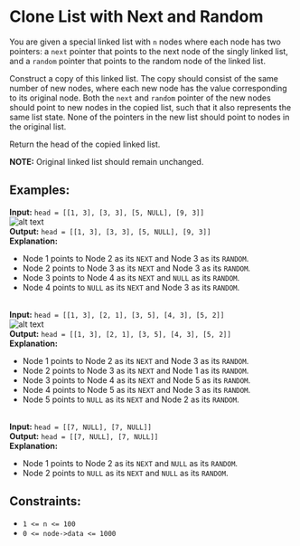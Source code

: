 # Clone List with Next and Random

You are given a special linked list with `n` nodes where each node has two pointers: a `next` pointer that points to the next node of the singly linked list, and a `random` pointer that points to the random node of the linked list.

Construct a copy of this linked list. The copy should consist of the same number of new nodes, where each new node has the value corresponding to its original node. Both the `next` and `random` pointer of the new nodes should point to new nodes in the copied list, such that it also represents the same list state. None of the pointers in the new list should point to nodes in the original list.

Return the head of the copied linked list.

**NOTE:** Original linked list should remain unchanged.

## Examples:

**Input:** `head = [[1, 3], [3, 3], [5, NULL], [9, 3]]`  
![alt text](https://media.geeksforgeeks.org/img-practice/prod/addEditProblem/885813/Web/Other/blobid2_1737541602.jpg)
<br>
**Output:** `head = [[1, 3], [3, 3], [5, NULL], [9, 3]]`  
**Explanation:** 
- Node 1 points to Node 2 as its `NEXT` and Node 3 as its `RANDOM`.
- Node 2 points to Node 3 as its `NEXT` and Node 3 as its `RANDOM`.
- Node 3 points to Node 4 as its `NEXT` and `NULL` as its `RANDOM`.
- Node 4 points to `NULL` as its `NEXT` and Node 3 as its `RANDOM`.
<br><br>

**Input:** `head = [[1, 3], [2, 1], [3, 5], [4, 3], [5, 2]]`  
![alt text](https://media.geeksforgeeks.org/img-practice/prod/addEditProblem/700186/Web/Other/blobid2_1735042710.jpg)
<br>
**Output:** `head = [[1, 3], [2, 1], [3, 5], [4, 3], [5, 2]]`  
**Explanation:** 
- Node 1 points to Node 2 as its `NEXT` and Node 3 as its `RANDOM`.
- Node 2 points to Node 3 as its `NEXT` and Node 1 as its `RANDOM`.
- Node 3 points to Node 4 as its `NEXT` and Node 5 as its `RANDOM`.
- Node 4 points to Node 5 as its `NEXT` and Node 3 as its `RANDOM`.
- Node 5 points to `NULL` as its `NEXT` and Node 2 as its `RANDOM`.
<br><br>

**Input:** `head = [[7, NULL], [7, NULL]]`  
**Output:** `head = [[7, NULL], [7, NULL]]`  
**Explanation:** 
- Node 1 points to Node 2 as its `NEXT` and `NULL` as its `RANDOM`.
- Node 2 points to `NULL` as its `NEXT` and `NULL` as its `RANDOM`.

## Constraints:
- `1 <= n <= 100`
- `0 <= node->data <= 1000`